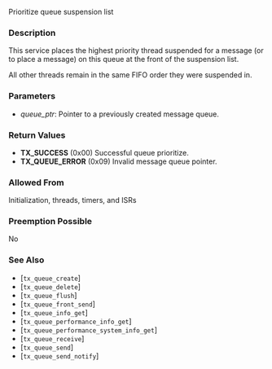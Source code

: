 Prioritize queue suspension list

### Description

This service places the highest priority thread suspended for a message (or to place a message) on this queue at the front of the suspension list.

All other threads remain in the same FIFO order they were suspended in.

### Parameters

- *queue_ptr*: Pointer to a previously created message queue.

### Return Values

- **TX_SUCCESS** (0x00) Successful queue prioritize.
- **TX_QUEUE_ERROR** (0x09) Invalid message queue pointer.

### Allowed From

Initialization, threads, timers, and ISRs

### Preemption Possible

No

### See Also

- [`tx_queue_create`]
- [`tx_queue_delete`]
- [`tx_queue_flush`]
- [`tx_queue_front_send`]
- [`tx_queue_info_get`]
- [`tx_queue_performance_info_get`]
- [`tx_queue_performance_system_info_get`]
- [`tx_queue_receive`]
- [`tx_queue_send`]
- [`tx_queue_send_notify`]

